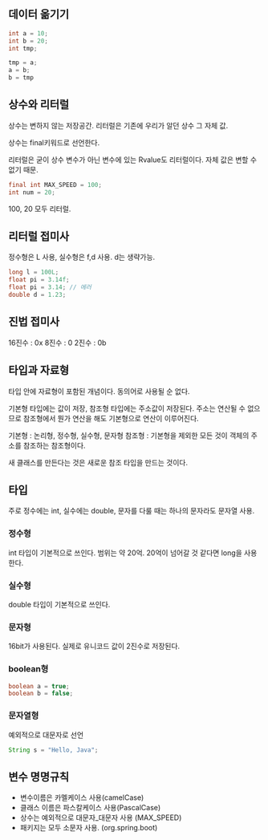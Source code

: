 ## 데이터 옮기기

```java
int a = 10;
int b = 20;
int tmp;

tmp = a;
a = b;
b = tmp
```

## 상수와 리터럴

상수는 변하지 않는 저장공간. 리터럴은 기존에 우리가 알던 상수 그 자체 값.

상수는 final키워드로 선언한다.

리터럴은 굳이 상수 변수가 아닌 변수에 있는 Rvalue도 리터럴이다. 자체 값은 변할 수 없기 때문.

```java
final int MAX_SPEED = 100;
int num = 20;
```

100, 20 모두 리터럴.

## 리터럴 접미사

정수형은 L 사용, 실수형은 f,d 사용. d는 생략가능.

```java
long l = 100L;
float pi = 3.14f;
float pi = 3.14; // 에러
double d = 1.23;
```

## 진법 접미사

16진수 : 0x
8진수 : 0
2진수 : 0b

## 타입과 자료형

타입 안에 자료형이 포함된 개념이다. 동의어로 사용될 순 없다.

기본형 타입에는 값이 저장, 참조형 타입에는 주소값이 저장된다. 주소는 연산될 수 없으므로 참조형에서 뭔가 연산을 해도 기본형으로 연산이 이루어진다.

기본형 : 논리형, 정수형, 실수형, 문자형
참조형 : 기본형을 제외한 모든 것이 객체의 주소를 참조하는 참조형이다.

새 클래스를 만든다는 것은 새로운 참조 타입을 만드는 것이다.

## 타입

주로 정수에는 int, 실수에는 double, 문자를 다룰 때는 하나의 문자라도 문자열 사용.

### 정수형

int 타입이 기본적으로 쓰인다. 범위는 약 20억. 20억이 넘어갈 것 같다면 long을 사용한다.

### 실수형

double 타입이 기본적으로 쓰인다.

### 문자형

16bit가 사용된다. 실제로 유니코드 값이 2진수로 저장된다.

### boolean형

```java
boolean a = true;
boolean b = false;
```

### 문자열형

예외적으로 대문자로 선언

```java
String s = "Hello, Java";
```

## 변수 명명규칙

- 변수이름은 카멜케이스 사용(camelCase)
- 클래스 이름은 파스칼케이스 사용(PascalCase)
- 상수는 예외적으로 대문자_대문자 사용 (MAX_SPEED)
- 패키지는 모두 소문자 사용. (org.spring.boot)